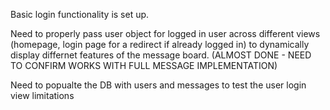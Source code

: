 Basic login functionality is set up.

Need to properly pass user object for logged in user across different views (homepage, login page for a redirect if already logged in) to dynamically display differnet features of the message board. (ALMOST DONE - NEED TO CONFIRM WORKS WITH FULL MESSAGE IMPLEMENTATION)

Need to popualte the DB with users and messages to test the user login view limitations
